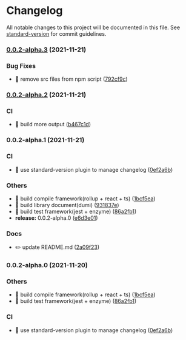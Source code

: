 # Changelog

All notable changes to this project will be documented in this file. See [standard-version](https://github.com/conventional-changelog/standard-version) for commit guidelines.

### [0.0.2-alpha.3](https://github.com/nuwa-design/nuwa-design/compare/v0.0.2-alpha.2...v0.0.2-alpha.3) (2021-11-21)


### Bug Fixes

* 🐛 remove src files from npm script ([792cf9c](https://github.com/nuwa-design/nuwa-design/commit/792cf9c6c100e2290d20e182b9d55c73b8c230c0))

### [0.0.2-alpha.2](https://github.com/nuwa-design/nuwa-design/compare/v0.0.2-alpha.1...v0.0.2-alpha.2) (2021-11-21)


### CI

* 🎡 build more output ([b467c1d](https://github.com/nuwa-design/nuwa-design/commit/b467c1dd21d26d3e0ae49690726fbbc0f8b19279))

### 0.0.2-alpha.1 (2021-11-21)


### CI

* 🎡 use standard-version plugin to manage changelog ([0ef2a6b](https://github.com/mjzhang1993/lerna-test/commit/0ef2a6ba695d268ea18d611bb80cb0945d154698))


### Others

* 🤖 build compile framework(rollup + react + ts) ([1bcf5ea](https://github.com/mjzhang1993/lerna-test/commit/1bcf5eab605e59101fa4ad6d95d31f74a2ad8730))
* 🤖 build library document(dumi) ([931837e](https://github.com/mjzhang1993/lerna-test/commit/931837e6d77999bda3909b92cf87badc72d96da7))
* 🤖 build test framework(jest + enzyme) ([86a2fb1](https://github.com/mjzhang1993/lerna-test/commit/86a2fb1d2199d5544b4fe1837ae1a0caf789cf4c))
* **release:** 0.0.2-alpha.0 ([e6d3e01](https://github.com/mjzhang1993/lerna-test/commit/e6d3e01daaf7ecb0b9b69f4156e7f6773cd6574e))


### Docs

* ✏️ update README.md ([2a09f23](https://github.com/mjzhang1993/lerna-test/commit/2a09f2346e173763ba59e7c1400ef9614e634874))

### 0.0.2-alpha.0 (2021-11-20)


### Others

* 🤖 build compile framework(rollup + react + ts) ([1bcf5ea](https://github.com/mjzhang1993/lerna-test/commit/1bcf5eab605e59101fa4ad6d95d31f74a2ad8730))
* 🤖 build test framework(jest + enzyme) ([86a2fb1](https://github.com/mjzhang1993/lerna-test/commit/86a2fb1d2199d5544b4fe1837ae1a0caf789cf4c))


### CI

* 🎡 use standard-version plugin to manage changelog ([0ef2a6b](https://github.com/mjzhang1993/lerna-test/commit/0ef2a6ba695d268ea18d611bb80cb0945d154698))